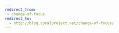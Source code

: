 ```yaml
---
redirect_from:
 - change-of-focus
redirect_to: 
  - http://blog.coralproject.net/change-of-focus/
---
```

